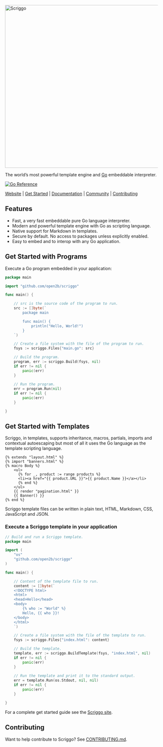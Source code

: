 <img src="https://scriggo-site.pages.dev/images/scriggo.svg" alt="Scriggo" title="Scriggo" width="535px" style="max-width: 100%">

The world’s most powerful template engine and [Go](https://golang.org/) embeddable interpreter.

[![Go Reference](https://pkg.go.dev/badge/github.com/open2b/scriggo/.svg)](https://pkg.go.dev/github.com/open2b/scriggo/)

[Website](https://scriggo.com/) | [Get Started](https://scriggo.com/get-started) | [Documentation](https://scriggo.com/what-is-scriggo) | [Community](https://github.com/open2b/scriggo/discussions) | [Contributing](https://github.com/open2b/scriggo/blob/main/CONTRIBUTING.md)

## Features

* Fast, a very fast embeddable pure Go language interpreter.
* Modern and powerful template engine with Go as scripting language.
* Native support for Markdown in templates.
* Secure by default. No access to packages unless explicitly enabled.
* Easy to embed and to interop with any Go application.

## Get Started with Programs

Execute a Go program embedded in your application:

```go
package main

import "github.com/open2b/scriggo"

func main() {

    // src is the source code of the program to run.
    src := []byte(`
        package main

        func main() {
            println("Hello, World!")
        }
    `)

    // Create a file system with the file of the program to run.
    fsys := scriggo.Files{"main.go": src}

    // Build the program.
    program, err := scriggo.Build(fsys, nil)
    if err != nil {
        panic(err)
    }
 
    // Run the program.
    err = program.Run(nil)
    if err != nil {
        panic(err)
    }

}
```

## Get Started with Templates

Scriggo, in templates, supports inheritance, macros, partials, imports and contextual autoescaping but most of all it
uses the Go language as the template scripting language.

```
{% extends "layout.html" %}
{% import "banners.html" %}
{% macro Body %}
    <ul>
      {% for _, product := range products %}
      <li><a href="{{ product.URL }}">{{ product.Name }}</a></li>
      {% end %}
    </ul>
    {{ render "pagination.html" }}
    {{ Banner() }}
{% end %}
```

Scriggo template files can be written in plain text, HTML, Markdown, CSS, JavaScript and JSON.

### Execute a Scriggo template in your application

```go
// Build and run a Scriggo template.
package main

import (
    "os"
    "github.com/open2b/scriggo"
)

func main() {

    // Content of the template file to run.
    content := []byte(`
    <!DOCTYPE html>
    <html>
    <head>Hello</head> 
    <body>
        {% who := "World" %}
        Hello, {{ who }}!
    </body>
    </html>
    `)

    // Create a file system with the file of the template to run.
    fsys := scriggo.Files{"index.html": content}

    // Build the template.
    template, err := scriggo.BuildTemplate(fsys, "index.html", nil)
    if err != nil {
        panic(err)
    }
 
    // Run the template and print it to the standard output.
    err = template.Run(os.Stdout, nil, nil)
    if err != nil {
        panic(err)
    }

}
```

For a complete get started guide see the [Scriggo site](https://scriggo.com/).

## Contributing

Want to help contribute to Scriggo? See [CONTRIBUTING.md](CONTRIBUTING.md).
